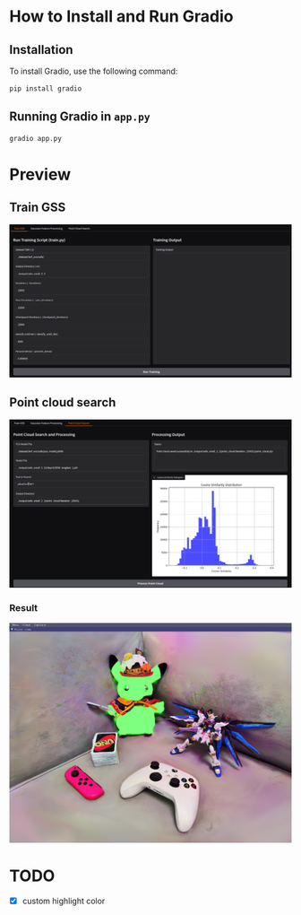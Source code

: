 # How to Install and Run Gradio

## Installation

To install Gradio, use the following command:

```bash
pip install gradio
```

## Running Gradio in `app.py`
```bash
gradio app.py
```

# Preview
## Train GSS
![Train GSS](images/train_gss.png)
## Point cloud search
![Point cloud search](images/point_cloud_search.png)
### Result
![Result](images/sibr_viewer_preview.png)

# TODO
- [x] custom highlight color
